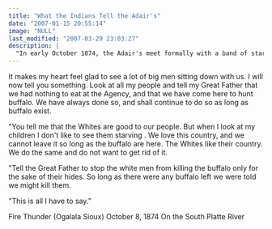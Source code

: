 ```yaml
---
title: "What the Indians Tell the Adair's"
date: "2007-01-15 20:55:14"
image: "NULL"
last_modified: "2007-03-29 23:03:27"
description: |
  "In early October 1874, the Adair's meet formally with a band of starving Ogalala Sioux. The couple asks permission to follow behind, so that John can watch how they hunt and bag his own trophy. The Indians' reply is more than they bargained for..."
---
```


It makes my heart feel glad to see a lot of big men sitting down with us. I will now tell you something. Look at all my people and tell my Great Father that we had nothing to eat at the Agency, and that we have come here to hunt buffalo. We have always done so, and shall continue to do so as long as buffalo exist.

"You tell me that the Whites are good to our people. But when I look at my children I don't like to see them starving . We love this country, and we cannot leave it so long as the buffalo are here. The Whites like their country. We do the same and do not want to get rid of it.

"Tell the Great Father to stop the white men from killing the buffalo only for the sake of their hides. So long as there were any buffalo left we were told we might kill them.

"This is all I have to say."

Fire Thunder (Ogalala Sioux)
October 8, 1874 
On the South Platte River
